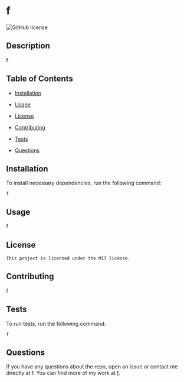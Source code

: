 # f

  ![GitHub license](https://img.shields.io/badge/license-MIT-blue.svg)

  ## Description
  
  f
  
  ## Table of Contents 
  
  * [Installation](#installation)
  
  * [Usage](#usage)
  
  * [License](#license)
  
  * [Contributing](#contributing)
  
  * [Tests](#tests)
  
  * [Questions](#questions)
  
  ## Installation
  
  To install necessary dependencies, run the following command:
  
  ```
  f
  ```
  
  ## Usage
  
  f
  
  ## License
    
    This project is licensed under the MIT license.
  
  ## Contributing
  
  f
  
  ## Tests
  
  To run tests, run the following command:
  
  ```
  f
  ```
  
  ## Questions
  
  If you have any questions about the repo, open an issue or contact me directly at f. You can find more of my work at [f]().